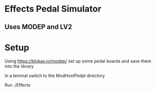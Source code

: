 # Effects Pedal Simulator

## Uses MODEP and LV2

# Setup

Using https://blokas.io/modep/ set up some pedal boards and save them into the library

In a teminal switch to the ModHostPedal directory

Run ./Effects


